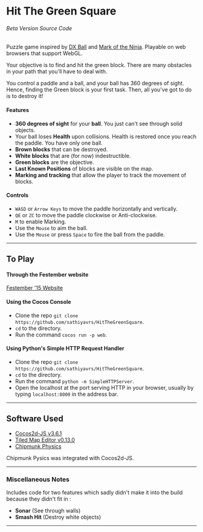 # Hit The Green Square
###### Beta Version Source Code

Puzzle game inspired by [DX Ball](http://www.blitwise.com/superdxb.html) and [Mark of the Ninja](https://www.kleientertainment.com/games/mark-ninja). Playable on web browsers that support WebGL.

Your objective is to find and hit the green block. There are many obstacles in your path that you'll have to deal with.

You control a paddle and a ball, and your ball has 360 degrees of sight. Hence, finding the Green block is your first task. Then, all you've got to do is to destroy it!

#### Features
* **360 degrees of sight** for your **ball**. You just can't see through solid objects. 
* Your ball loses **Health** upon collisions. Health is restored once you reach the paddle. You have only one ball.
* **Brown blocks** that can be destroyed.
* **White blocks** that are (for now) indestructible.
* **Green blocks** are the objective.
* **Last Known Positions** of blocks are visible on the map.
* **Marking and tracking** that allow the player to track the movement of blocks.

#### Controls
* `WASD` or `Arrow Keys` to move the paddle horizontally and vertically.
* `QE` or `ZC` to move the paddle clockwise or Anti-clockwise.
* `M` to enable Marking.
* Use the `Mouse` to aim the ball.
* Use the `Mouse` or press `Space` to fire the ball from the paddle.

***
## To Play
#### Through the Festember website
[Festember '15 Website](http://games.festember.com/hit-the-green-square)

#### Using the Cocos Console
* Clone the repo `git clone https://github.com/sathiyavrs/HitTheGreenSquare`.
* `cd` to the directory.
* Run the command `cocos run -p web`.

#### Using Python's Simple HTTP Request Handler
* Clone the repo `git clone https://github.com/sathiyavrs/HitTheGreenSquare`.
* `cd` to the directory.
* Run the command `python -m SimpleHTTPServer`.
* Open the localhost at the port serving HTTP in your browser, usually by typing `localhost:8000` in the address bar.

***
## Software Used
* [Cocos2d-JS v3.6.1](https://github.com/cocos2d/cocos2d-js)
* [Tiled Map Editor v0.13.0](https://github.com/bjorn/tiled)
* [Chipmunk Physics](https://github.com/josephg/chipmunk-js)

Chipmunk Pysics was integrated with Cocos2d-JS.
***
### Miscellaneous Notes
Includes code for two features which sadly didn't make it into the build because they didn't fit in : 
* **Sonar** (See through walls)
* **Smash Hit** (Destroy white objects)

***

